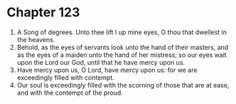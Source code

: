 # Chapter 123

1. A Song of degrees. Unto thee lift I up mine eyes, O thou that dwellest in the heavens.
2. Behold, as the eyes of servants look unto the hand of their masters, and as the eyes of a maiden unto the hand of her mistress; so our eyes wait upon the Lord our God, until that he have mercy upon us.
3. Have mercy upon us, O Lord, have mercy upon us: for we are exceedingly filled with contempt.
4. Our soul is exceedingly filled with the scorning of those that are at ease, and with the contempt of the proud.

